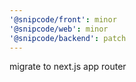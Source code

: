 ```yaml
---
'@snipcode/front': minor
'@snipcode/web': minor
'@snipcode/backend': patch
---
```


migrate to next.js app router

